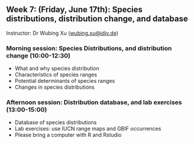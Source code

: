 ## Week 7: (Friday, June 17th): Species distributions, distribution change, and database

Instructor: Dr Wubing Xu (wubing.xu@idiv.de)

### Morning session: Species Distributions, and distribution change (10:00-12:30)

- What and why species distribution
- Characteristics of species ranges
- Potential determinants of species ranges
- Changes in species distributions

### Afternoon session: Distribution database, and lab exercises (13:00-15:00)

- Database of species distributions
- Lab exercises: use IUCN range maps and GBIF occurrences
- Please bring a computer with R and Rstudio
